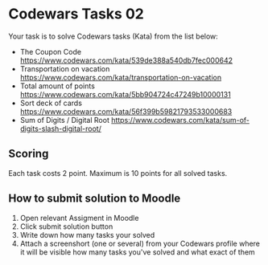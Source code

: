 # Codewars Tasks 02

Your task is to solve Codewars tasks (Kata) from the list below:

- The Coupon Code https://www.codewars.com/kata/539de388a540db7fec000642
- Transportation on vacation https://www.codewars.com/kata/transportation-on-vacation
- Total amount of points https://www.codewars.com/kata/5bb904724c47249b10000131
- Sort deck of cards https://www.codewars.com/kata/56f399b59821793533000683
- Sum of Digits / Digital Root https://www.codewars.com/kata/sum-of-digits-slash-digital-root/

## Scoring

Each task costs 2 point. Maximum is 10 points for all solved tasks.

## How to submit solution to Moodle

1. Open relevant Assigment in Moodle
2. Click submit solution button
3. Write down how many tasks your solved
4. Attach a screenshort (one or several) from your Codewars profile where it will be visible how many tasks you've solved and what exact of them
